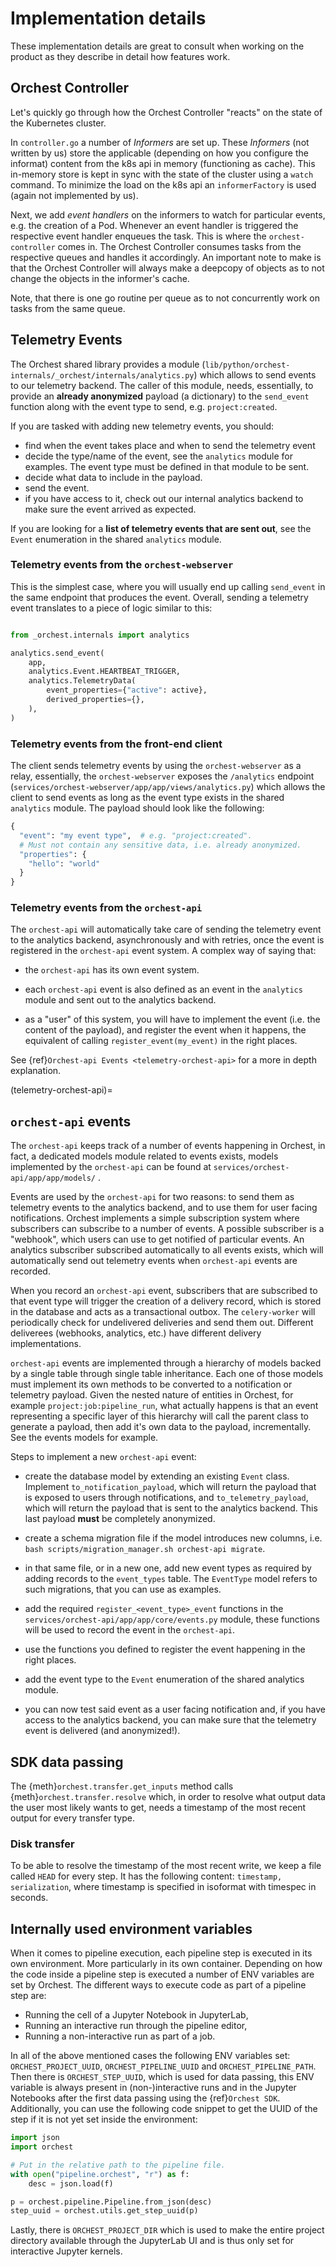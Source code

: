 # Implementation details

These implementation details are great to consult when working on the product as they describe in
detail how features work.

## Orchest Controller

Let's quickly go through how the Orchest Controller "reacts" on the state of the Kubernetes cluster.

In `controller.go` a number of _Informers_ are set up. These _Informers_ (not written by us) store
the applicable (depending on how you configure the informat) content from the k8s api in memory
(functioning as cache). This in-memory store is kept in sync with the state of the cluster using a
`watch` command. To minimize the load on the k8s api an `informerFactory` is used (again not
implemented by us).

Next, we add _event handlers_ on the informers to watch for particular events, e.g. the creation of
a Pod. Whenever an event handler is triggered the respective event handler enqueues the task. This
is where the `orchest-controller` comes in. The Orchest Controller consumes tasks from the respective
queues and handles it accordingly. An important note to make is that the Orchest Controller will
always make a deepcopy of objects as to not change the objects in the informer's cache.

Note, that there is one go routine per queue as to not concurrently work on tasks from the same
queue.

## Telemetry Events

The Orchest shared library provides a module
(`lib/python/orchest-internals/_orchest/internals/analytics.py`) which allows to send events to
our telemetry backend. The caller of this module, needs, essentially, to provide an **already
anonymized** payload (a dictionary) to the `send_event` function along with the event type to
send, e.g. `project:created`.

If you are tasked with adding new telemetry events, you should:

- find when the event takes place and when to send the telemetry event
- decide the type/name of the event, see the `analytics` module for examples. The event
  type must be defined in that module to be sent.
- decide what data to include in the payload.
- send the event.
- if you have access to it, check out our internal analytics backend to make sure the event arrived
  as expected.

If you are looking for a **list of telemetry events that are sent out**, see the `Event`
enumeration in the shared `analytics` module.

### Telemetry events from the `orchest-webserver`

This is the simplest case, where you will usually end up calling `send_event` in the same endpoint
that produces the event. Overall, sending a telemetry event translates to a piece of
logic similar to this:

```python

from _orchest.internals import analytics

analytics.send_event(
    app,
    analytics.Event.HEARTBEAT_TRIGGER,
    analytics.TelemetryData(
        event_properties={"active": active},
        derived_properties={},
    ),
)
```

### Telemetry events from the **front-end client**

The client sends telemetry events by using the `orchest-webserver` as a relay, essentially,
the `orchest-webserver` exposes the `/analytics` endpoint (`services/orchest-webserver/app/app/views/analytics.py`)
which allows the client to send events as long as the event type exists in the shared `analytics`
module. The payload should look like the following:

```python
{
  "event": "my event type",  # e.g. "project:created".
  # Must not contain any sensitive data, i.e. already anonymized.
  "properties": {
    "hello": "world"
  }
}
```

### Telemetry events from the `orchest-api`

The `orchest-api` will automatically take care of sending the telemetry event to the analytics
backend, asynchronously and with retries, once the event is registered in the `orchest-api` event
system. A complex way of saying that:

- the `orchest-api` has its own event system.

- each `orchest-api` event is also defined as an event in the `analytics` module and sent out to
  the analytics backend.

- as a "user" of this system, you will have to implement the event (i.e. the content of the
  payload), and register the event when it happens, the equivalent of calling
  `register_event(my_event)` in the right places.

See {ref}`Orchest-api Events <telemetry-orchest-api>` for a more in depth explanation.

(telemetry-orchest-api)=

## `orchest-api` events

The `orchest-api` keeps track of a number of events happening in Orchest, in fact, a dedicated
models module related to events exists, models implemented by the `orchest-api` can be found at
`services/orchest-api/app/app/models/` .

Events are used by the `orchest-api` for two reasons: to send them as telemetry events to the
analytics backend, and to use them for user facing notifications. Orchest implements a simple
subscription system where subscribers can subscribe to a number of events. A possible subscriber is
a "webhook", which users can use to get notified of particular events. An analytics subscriber
subscribed automatically to all events exists, which will automatically send out telemetry
events when `orchest-api` events are recorded.

When you record an `orchest-api` event, subscribers that are subscribed to that
event type will trigger the creation of a delivery record, which is stored in the database
and acts as a transactional outbox. The `celery-worker` will periodically check for undelivered
deliveries and send them out. Different deliverees (webhooks, analytics, etc.) have
different delivery implementations.

`orchest-api` events are implemented through a hierarchy of models backed by a single table
through single table inheritance. Each one of those models must implement its own methods to be
converted to a notification or telemetry payload. Given the nested nature of entities in Orchest,
for example `project:job:pipeline_run`, what actually happens is that an event representing a
specific layer of this hierarchy will call the parent class to generate a payload, then add it's own
data to the payload, incrementally. See the events models for example.

Steps to implement a new `orchest-api` event:

- create the database model by extending an existing `Event` class. Implement
  `to_notification_payload`, which will return the payload that is exposed to
  users through notifications, and `to_telemetry_payload`, which will return
  the payload that is sent to the analytics backend. This last payload **must**
  be completely anonymized.

- create a schema migration file if the model introduces new columns, i.e.
  `bash scripts/migration_manager.sh orchest-api migrate`.

- in that same file, or in a new one, add new event types as required by adding
  records to the `event_types` table. The `EventType` model refers to such
  migrations, that you can use as examples.

- add the required `register_<event_type>_event` functions in the `services/orchest-api/app/app/core/events.py`
  module, these functions will be used to record the event in the `orchest-api`.

- use the functions you defined to register the event happening in the right places.

- add the event type to the `Event` enumeration of the shared analytics module.

- you can now test said event as a user facing notification and, if you have
  access to the analytics backend, you can make sure that the telemetry event is
  delivered (and anonymized!).

## SDK data passing

The {meth}`orchest.transfer.get_inputs` method calls {meth}`orchest.transfer.resolve` which, in
order to resolve what output data the user most likely wants to get, needs a timestamp of the most
recent output for every transfer type.

### Disk transfer

To be able to resolve the timestamp of the most recent write, we keep a file called `HEAD` for
every step. It has the following content: `timestamp, serialization`, where timestamp is specified
in isoformat with timespec in seconds.

## Internally used environment variables

When it comes to pipeline execution, each pipeline step is executed in its own environment. More
particularly in its own container. Depending on how the code inside a pipeline step is executed a
number of ENV variables are set by Orchest. The different ways to execute code as part of a pipeline
step are:

- Running the cell of a Jupyter Notebook in JupyterLab,
- Running an interactive run through the pipeline editor,
- Running a non-interactive run as part of a job.

In all of the above mentioned cases the following ENV variables set: `ORCHEST_PROJECT_UUID`,
`ORCHEST_PIPELINE_UUID` and `ORCHEST_PIPELINE_PATH`. Then there is `ORCHEST_STEP_UUID`, which is
used for data passing, this ENV variable is always present in (non-)interactive runs and in the
Jupyter Notebooks after the first data passing using the {ref}`Orchest SDK`. Additionally, you can
use the following code snippet to get the UUID of the step if it is not yet set inside the
environment:

```python
import json
import orchest

# Put in the relative path to the pipeline file.
with open("pipeline.orchest", "r") as f:
    desc = json.load(f)

p = orchest.pipeline.Pipeline.from_json(desc)
step_uuid = orchest.utils.get_step_uuid(p)
```

Lastly, there is `ORCHEST_PROJECT_DIR` which is used to make the entire project directory available
through the JupyterLab UI and is thus only set for interactive Jupyter kernels.
